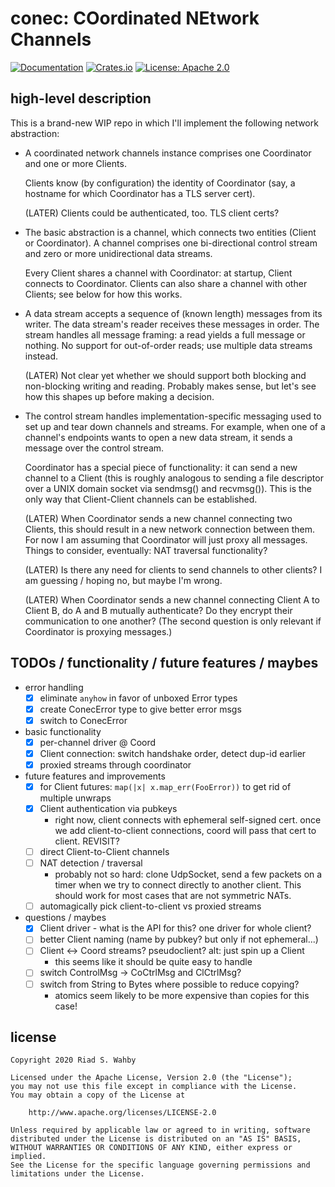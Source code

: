 # conec: COordinated NEtwork Channels

[![Documentation](https://docs.rs/conec/badge.svg)](https://docs.rs/conec/)
[![Crates.io](https://img.shields.io/crates/v/conec.svg)](https://crates.io/crates/conec)
[![License: Apache 2.0](https://img.shields.io/badge/License-Apache%202.0-blue.svg)](LICENSE-APACHE)

## high-level description

This is a brand-new WIP repo in which I'll implement the following network
abstraction:

- A coordinated network channels instance comprises one Coordinator
  and one or more Clients.

  Clients know (by configuration) the identity of Coordinator (say,
  a hostname for which Coordinator has a TLS server cert).

  (LATER) Clients could be authenticated, too. TLS client certs?

- The basic abstraction is a channel, which connects two entities
  (Client or Coordinator). A channel comprises one bi-directional
  control stream and zero or more unidirectional data streams.

  Every Client shares a channel with Coordinator: at startup, Client
  connects to Coordinator. Clients can also share a channel with
  other Clients; see below for how this works.

- A data stream accepts a sequence of (known length) messages from
  its writer. The data stream's reader receives these messages
  in order. The stream handles all message framing: a read yields
  a full message or nothing. No support for out-of-order reads;
  use multiple data streams instead.

  (LATER) Not clear yet whether we should support both blocking and
  non-blocking writing and reading. Probably makes sense, but let's
  see how this shapes up before making a decision.

- The control stream handles implementation-specific messaging used
  to set up and tear down channels and streams. For example, when
  one of a channel's endpoints wants to open a new data stream,
  it sends a message over the control stream.

  Coordinator has a special piece of functionality: it can send a new
  channel to a Client (this is roughly analogous to sending a file
  descriptor over a UNIX domain socket via sendmsg() and recvmsg()).
  This is the only way that Client-Client channels can be established.

  (LATER) When Coordinator sends a new channel connecting two Clients,
  this should result in a new network connection between them. For now
  I am assuming that Coordinator will just proxy all messages. Things
  to consider, eventually: NAT traversal functionality?

  (LATER) Is there any need for clients to send channels to other
  clients? I am guessing / hoping no, but maybe I'm wrong.

  (LATER) When Coordinator sends a new channel connecting Client
  A to Client B, do A and B mutually authenticate? Do they encrypt
  their communication to one another? (The second question is only
  relevant if Coordinator is proxying messages.)

## TODOs / functionality / future features / maybes

- error handling
    - [x] eliminate `anyhow` in favor of unboxed Error types
    - [x] create ConecError type to give better error msgs
    - [x] switch to ConecError
- basic functionality
    - [x] per-channel driver @ Coord
    - [x] Client connection: switch handshake order, detect dup-id earlier
    - [x] proxied streams through coordinator
- future features and improvements
    - [x] for Client futures: `map(|x| x.map_err(FooError))` to get rid of multiple unwraps
    - [x] Client authentication via pubkeys
        - right now, client connects with ephemeral self-signed cert. once we
          add client-to-client connections, coord will pass that cert to client.
          REVISIT?
    - [ ] direct Client-to-Client channels
    - [ ] NAT detection / traversal
        - probably not so hard: clone UdpSocket, send a few packets on a timer
          when we try to connect directly to another client. This should work
          for most cases that are not symmetric NATs.
    - [ ] automagically pick client-to-client vs proxied streams
- questions / maybes
    - [x] Client driver - what is the API for this? one driver for whole client?
    - [ ] better Client naming (name by pubkey? but only if not ephemeral...)
    - [ ] Client <-> Coord streams? pseudoclient? alt: just spin up a Client
        - this seems like it should be quite easy to handle
    - [ ] switch ControlMsg -> CoCtrlMsg and ClCtrlMsg?
    - [ ] switch from String to Bytes where possible to reduce copying?
        - atomics seem likely to be more expensive than copies for this case!

## license

    Copyright 2020 Riad S. Wahby

    Licensed under the Apache License, Version 2.0 (the "License");
    you may not use this file except in compliance with the License.
    You may obtain a copy of the License at

        http://www.apache.org/licenses/LICENSE-2.0

    Unless required by applicable law or agreed to in writing, software
    distributed under the License is distributed on an "AS IS" BASIS,
    WITHOUT WARRANTIES OR CONDITIONS OF ANY KIND, either express or implied.
    See the License for the specific language governing permissions and
    limitations under the License.
